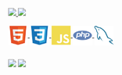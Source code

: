  <div>
  <a href="https://github.com/jayro-gandarella">
  <img height="140em" src="https://github-readme-stats.vercel.app/api?username=jayro-gandarella&show_icons=true&theme=dracula&include_all_commits=true&count_private=true"/>
  <img height="140em" src="https://github-readme-stats.vercel.app/api/top-langs/?username=jayro-gandarella&layout=compact&langs_count=7&theme=dracula"/>
</div>
<div style="display: inline_block"><br>
  <img align="center" alt="Jayro-HTML" height="40" width="40" src="https://raw.githubusercontent.com/devicons/devicon/master/icons/html5/html5-original.svg">
  <img align="center" alt="Jayro-CSS" height="40" width="40" src="https://raw.githubusercontent.com/devicons/devicon/master/icons/css3/css3-original.svg">
  <img align="center" alt="Jayro-Js" height="40" width="40" src="https://raw.githubusercontent.com/devicons/devicon/master/icons/javascript/javascript-plain.svg">
  <img align="center" alt="Jayro-PHP" height="40" width="40" src="https://raw.githubusercontent.com/devicons/devicon/master/icons/php/php-plain.svg">
  <img align="center" alt="Jayro-MySQL" height="40" width="40" src="https://raw.githubusercontent.com/devicons/devicon/master/icons/mysql/mysql-plain.svg">
</div>
  
##

<div> 
  <a href = "mailto:jayrogandarella@gmail.com"><img src="https://img.shields.io/badge/-Gmail-%23333?style=for-the-badge&logo=gmail&logoColor=white" target="_blank"></a>
  <a href="https://www.linkedin.com/in/jayro-gandarella-1b55631bb" target="_blank"><img src="https://img.shields.io/badge/-LinkedIn-%230077B5?style=for-the-badge&logo=linkedin&logoColor=white" target="_blank"></a>
 
</div>
